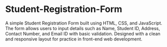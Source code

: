 # Student-Registration-Form
A simple Student Registration Form built using HTML, CSS, and JavaScript. The form allows users to input details such as Name, Student ID, Address, Contact Number, and Email ID with basic validation. Designed with a clean and responsive layout for practice in front-end web development.
